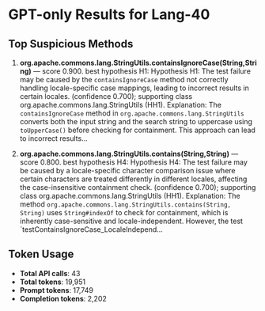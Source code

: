 # GPT-only Results for Lang-40

## Top Suspicious Methods

1. **org.apache.commons.lang.StringUtils.containsIgnoreCase(String,String)** — score 0.900. best hypothesis H1: Hypothesis H1: The test failure may be caused by the `containsIgnoreCase` method not correctly handling locale-specific case mappings, leading to incorrect results in certain locales. (confidence 0.700); supporting class org.apache.commons.lang.StringUtils (HH1).
    Explanation: The `containsIgnoreCase` method in `org.apache.commons.lang.StringUtils` converts both the input string and the search string to uppercase using `toUpperCase()` before checking for containment. This approach can lead to incorrect results...

2. **org.apache.commons.lang.StringUtils.contains(String,String)** — score 0.800. best hypothesis H4: Hypothesis H4: The test failure may be caused by a locale-specific character comparison issue where certain characters are treated differently in different locales, affecting the case-insensitive containment check. (confidence 0.700); supporting class org.apache.commons.lang.StringUtils (HH1).
    Explanation: The method `org.apache.commons.lang.StringUtils.contains(String, String)` uses `String#indexOf` to check for containment, which is inherently case-sensitive and locale-independent. However, the test `testContainsIgnoreCase_LocaleIndepend...


## Token Usage

- **Total API calls**: 43
- **Total tokens**: 19,951
- **Prompt tokens**: 17,749
- **Completion tokens**: 2,202
